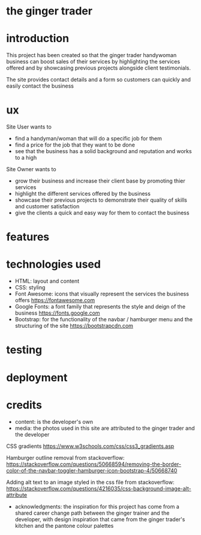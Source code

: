 # **the ginger trader**

# introduction

This project has been created so that the ginger trader handywoman business can boost sales of their services by 
highlighting the services offered and by showcasing previous projects alongside client testimonials. 

The site provides contact details and a form so customers can quickly and easily contact the business

# ux

Site User wants to
- find a handyman/woman that will do a specific job for them
- find a price for the job that they want to be done
- see that the business has a solid background and reputation and works to a high 

Site Owner wants to
- grow their business and increase their client base by promoting thier services
- highlight the different services offered by the business
- showcase their previous projects to demonstrate their quality of skills and customer satisfaction
- give the clients a quick and easy way for them to contact the business

# features

# technologies used

- HTML: layout and content 
- CSS: styling
- Font Awesome: icons that visually represent the services the business offers https://fontawesome.com
- Google Fonts: a font family that represents the style and deign of the business https://fonts.google.com
- Bootstrap: for the functionality of the navbar / hamburger menu 
    and the structuring of the site https://bootstrapcdn.com

# testing

# deployment

# credits

- content: is the developer's own
- media: the photos used in this site are attributed to the ginger trader and the developer

CSS gradients
https://www.w3schools.com/css/css3_gradients.asp

Hamburger outline removal from stackoverflow:
https://stackoverflow.com/questions/50668594/removing-the-border-color-of-the-navbar-toggler-hamburger-icon-bootstrap-4/50668740

Adding alt text to an image styled in the css file from stackoverflow:
https://stackoverflow.com/questions/4216035/css-background-image-alt-attribute


- acknowledgments: the inspiration for this project has come from a shared career change path between the ginger trainer and the
developer, with design inspiration that came from the ginger trader's kitchen and the pantone colour palettes
